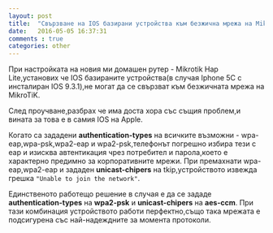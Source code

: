 ```yaml
---
layout: post
title:  "Свързване на IOS базирани устройства към безжична мрежа на MikroTiK"
date:   2016-05-05 16:37:31
comments : true
categories: other
---
```


При настройката на новия ми домашен рутер - Mikrotik Hap Lite,установих че IOS базираните устройства(в случая Iphone 5C с инсталиран IOS 9.3.1),не могат да се свързват към безжичната мрежа на MikroTiK.

След проучване,разбрах че има доста хора със същия проблем,и вината за това е в самия IOS на Apple.

Когато са зададени **authentication-types** на всичките възможни - wpa-eap,wpa-psk,wpa2-eap и wpa2-psk,телефонът погрешно избира тези с eap и изисква автентикация чрез потребител и парола,което е характерно предимно за корпоративните мрежи.
При премахнати wpa-eap,wpa2-eap и зададен **unicast-chipers** на tkip,устройството извежда грешка ``"Unable to join the network"``.

Единственото работещо решение в случая е да се зададе **authentication-types** на **wpa2-psk** и **unicast-chipers** на **aes-ccm**.
При тази комбинация устройството работи перфектно,също така мрежата е подсигурена със най-надеждните за момента протоколи.

